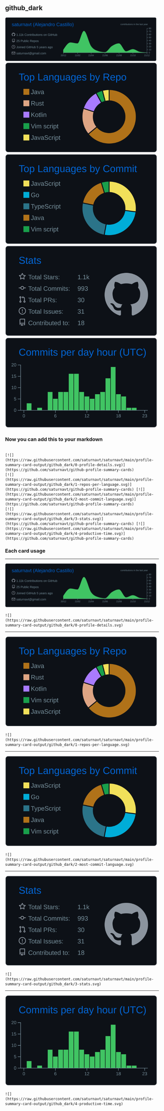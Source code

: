 ## github_dark

[![](./0-profile-details.svg)](https://github.com/saturnavt/github-profile-summary-cards)
[![](./1-repos-per-language.svg)](https://github.com/saturnavt/github-profile-summary-cards) [![](./2-most-commit-language.svg)](https://github.com/saturnavt/github-profile-summary-cards)
[![](./3-stats.svg)](https://github.com/saturnavt/github-profile-summary-cards) [![](./4-productive-time.svg)](https://github.com/saturnavt/github-profile-summary-cards)
### Now you can add this to your markdown
```

[![](https://raw.githubusercontent.com/saturnavt/saturnavt/main/profile-summary-card-output/github_dark/0-profile-details.svg)](https://github.com/saturnavt/github-profile-summary-cards)
[![](https://raw.githubusercontent.com/saturnavt/saturnavt/main/profile-summary-card-output/github_dark/1-repos-per-language.svg)](https://github.com/saturnavt/github-profile-summary-cards) [![](https://raw.githubusercontent.com/saturnavt/saturnavt/main/profile-summary-card-output/github_dark/2-most-commit-language.svg)](https://github.com/saturnavt/github-profile-summary-cards)
[![](https://raw.githubusercontent.com/saturnavt/saturnavt/main/profile-summary-card-output/github_dark/3-stats.svg)](https://github.com/saturnavt/github-profile-summary-cards) [![](https://raw.githubusercontent.com/saturnavt/saturnavt/main/profile-summary-card-output/github_dark/4-productive-time.svg)](https://github.com/saturnavt/github-profile-summary-cards)

```

### Each card usage
---

![](./0-profile-details.svg)

```
![](https://raw.githubusercontent.com/saturnavt/saturnavt/main/profile-summary-card-output/github_dark/0-profile-details.svg)
```

    

---

![](./1-repos-per-language.svg)

```
![](https://raw.githubusercontent.com/saturnavt/saturnavt/main/profile-summary-card-output/github_dark/1-repos-per-language.svg)
```

    

---

![](./2-most-commit-language.svg)

```
![](https://raw.githubusercontent.com/saturnavt/saturnavt/main/profile-summary-card-output/github_dark/2-most-commit-language.svg)
```

    

---

![](./3-stats.svg)

```
![](https://raw.githubusercontent.com/saturnavt/saturnavt/main/profile-summary-card-output/github_dark/3-stats.svg)
```

    

---

![](./4-productive-time.svg)

```
![](https://raw.githubusercontent.com/saturnavt/saturnavt/main/profile-summary-card-output/github_dark/4-productive-time.svg)
```

    
